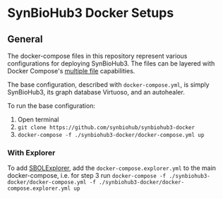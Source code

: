 # SynBioHub3 Docker Setups
## General
The docker-compose files in this repository represent various configurations for deploying SynBioHub3.
The files can be layered with Docker Compose's [multiple file](https://docs.docker.com/compose/reference/overview/#specifying-multiple-compose-file) capabilities. 

The base configuration, described with `docker-compose.yml`, is simply SynBioHub3, its graph database Virtuoso, and an autohealer.

To run the base configuration:
1. Open terminal
2. `git clone https://github.com/synbiohub/synbiohub3-docker`
3. `docker-compose -f ./synbiohub3-docker/docker-compose.yml up`

### With Explorer
To add [SBOLExplorer](https://github.com/michael13162/SBOLExplorer), add the `docker-compose.explorer.yml` to the main docker-compose, i.e. for step 3 run `docker-compose -f ./synbiohub3-docker/docker-compose.yml -f ./synbiohub3-docker/docker-compose.explorer.yml up`
